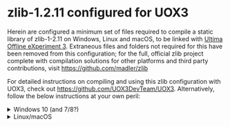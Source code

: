 # zlib-1.2.11 configured for UOX3

Herein are configured a minimum set of files required to compile a static library of zlib-1-2.11 on Windows, Linux and macOS, to be linked with [Ultima Offline eXperiment 3](https://github.com/UOX3DevTeam/UOX3/). Extraneous files and folders not required for this have been removed from this configuration; for the full, official zlib project complete with compilation solutions for other platforms and third party contributions, visit https://github.com/madler/zlib

For detailed instructions on compiling and using this zlib configuration with UOX3, check out https://github.com/UOX3DevTeam/UOX3. Alternatively, follow the below instructions at your own peril:

<details>
  <summary>Windows 10 (and 7/8?)</summary>

  To compile on Windows, open zlib.sln (VS2017 or newer) in the root zlib folder, choose your build type (release/debug, x64/x86) and go to Build -> Build zlib-static

</details>

<details>
  <summary>Linux/macOS</summary>

  To compile on Linux/macOS, open a new terminal window, navigate to the root zlib directory, and use the following commands:
./configure
make

</details>